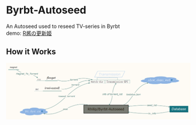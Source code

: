 # Byrbt-Autoseed
An Autoseed used to reseed TV-series in Byrbt \
demo: [R酱の更新姬]()

## How it Works
![How it Works](image/How%20it%20work.png)